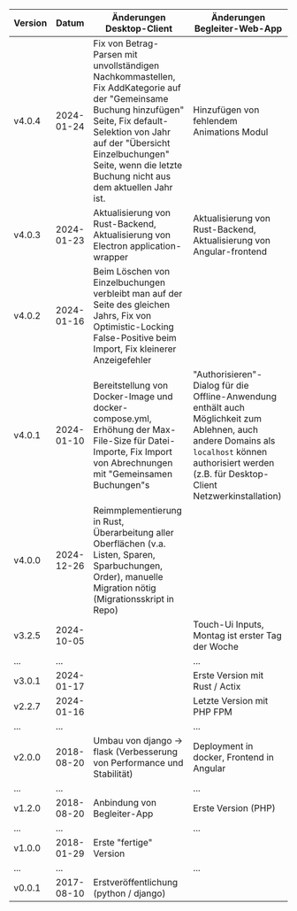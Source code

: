 | Version | Datum      | Änderungen Desktop-Client                                                                                                                                                                                                                                       | Änderungen Begleiter-Web-App                                                                                                                                                                          |
|---------|------------|-----------------------------------------------------------------------------------------------------------------------------------------------------------------------------------------------------------------------------------------------------------------|-------------------------------------------------------------------------------------------------------------------------------------------------------------------------------------------------------|
| v4.0.4  | 2024-01-24 | Fix von Betrag-Parsen mit unvollständigen Nachkommastellen, Fix AddKategorie auf der "Gemeinsame Buchung hinzufügen" Seite, Fix default-Selektion von Jahr auf der "Übersicht Einzelbuchungen" Seite, wenn die letzte Buchung nicht aus dem aktuellen Jahr ist. | Hinzufügen von fehlendem Animations Modul                                                                                                                                                             |
| v4.0.3  | 2024-01-23 | Aktualisierung von Rust-Backend, Aktualisierung von Electron application-wrapper                                                                                                                                                                                | Aktualisierung von Rust-Backend, Aktualisierung von Angular-frontend                                                                                                                                  |
| v4.0.2  | 2024-01-16 | Beim Löschen von Einzelbuchungen verbleibt man auf der Seite des gleichen Jahrs, Fix von Optimistic-Locking False-Positive beim Import, Fix kleinerer Anzeigefehler                                                                                             |                                                                                                                                                                                                       |
| v4.0.1  | 2024-01-10 | Bereitstellung von Docker-Image und docker-compose.yml, Erhöhung der Max-File-Size für Datei-Importe, Fix Import von Abrechnungen mit "Gemeinsamen Buchungen"s                                                                                                  | "Authorisieren"-Dialog für die Offline-Anwendung enthält auch Möglichkeit zum Ablehnen, auch andere Domains als `localhost` können authorisiert werden (z.B. für Desktop-Client Netzwerkinstallation) |
| v4.0.0  | 2024-12-26 | Reimmplementierung in Rust, Überarbeitung aller Oberflächen (v.a. Listen, Sparen, Sparbuchungen, Order), manuelle Migration nötig (Migrationsskript in Repo)                                                                                                    |                                                                                                                                                                                                       |
| v3.2.5  | 2024-10-05 |                                                                                                                                                                                                                                                                 | Touch-Ui Inputs, Montag ist erster Tag der Woche                                                                                                                                                      |
| ...     | ...        |                                                                                                                                                                                                                                                                 | ...                                                                                                                                                                                                   |
| v3.0.1  | 2024-01-17 |                                                                                                                                                                                                                                                                 | Erste Version mit Rust / Actix                                                                                                                                                                        |
| v2.2.7  | 2024-01-16 |                                                                                                                                                                                                                                                                 | Letzte Version mit PHP FPM                                                                                                                                                                            |
| ...     | ...        |                                                                                                                                                                                                                                                                 | ...                                                                                                                                                                                                   |
| v2.0.0  | 2018-08-20 | Umbau von django -> flask (Verbesserung von Performance und Stabilität)                                                                                                                                                                                         | Deployment in docker, Frontend in Angular                                                                                                                                                             |
| ...     | ...        |                                                                                                                                                                                                                                                                 | ...                                                                                                                                                                                                   |
| v1.2.0  | 2018-08-20 | Anbindung von Begleiter-App                                                                                                                                                                                                                                     | Erste Version (PHP)                                                                                                                                                                                   |
| ...     | ...        |                                                                                                                                                                                                                                                                 | ...                                                                                                                                                                                                   |
| v1.0.0  | 2018-01-29 | Erste "fertige" Version                                                                                                                                                                                                                                         |                                                                                                                                                                                                       |
| ...     | ...        |                                                                                                                                                                                                                                                                 | ...                                                                                                                                                                                                   |
| v0.0.1  | 2017-08-10 | Erstveröffentlichung (python / django)                                                                                                                                                                                                                          |                                                                                                                                                                                                       |